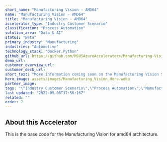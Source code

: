 ```yaml
---
short_name: "Manufacturing Vision - AMD64"
name: "Manufacturing Vision - AMD64"
title: "Manufacturing Vision - AMD64"
accelerator_type: "Industry Customer Scenario"
classification: "Process Automation"
solution_area: "Data & AI"
status: "Beta"
primary_industry: "Manufacturing"
industries: "Automotive"
technology_stack: "Docker,Python"
github_url: https://github.com/MSUSAzureAccelerators/Manufacturing-Vision-Solution-Accelerator-AMD64
demo_url: 
customer_overview_url: 
customer_deck_url: 
short_text: "More information coming soon on the Manufacturing Vision Solution Accelerator for AMD64 devices"
hero_image: assets/images/Manufacturing_Vision_Hero.webp
partner_image: 
tags: "\"Industry Customer Scenario\",\"Process Automation\",\"Manufacturing\",\"Automotive\",\"Docker\",\"Python\",\"Data & AI\",\"Beta\""
last_updated: "2022-09-06T17:50:16Z"
related: ""
order: 2
---
```

## About this Accelerator

This is the base code for the Manufacturing Vision for amd64 architecture.